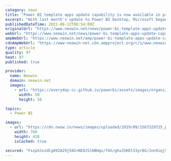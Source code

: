```yaml
---
category: news
title: "Power BI template apps update capability is now available in preview"
excerpt: "With last month's update to Power BI Desktop, Microsoft began recommending new or popular template apps that could be utilized by users with ease. In continuation with this move, while detailing ..."
publishedDateTime: 2022-06-12T06:54:00Z
originalUrl: "https://www.neowin.net/news/power-bi-template-apps-update-capability-is-now-available-in-preview/"
webUrl: "https://www.neowin.net/news/power-bi-template-apps-update-capability-is-now-available-in-preview/"
ampWebUrl: "https://www.neowin.net/amp/power-bi-template-apps-update-capability-is-now-available-in-preview/"
cdnAmpWebUrl: "https://www-neowin-net.cdn.ampproject.org/c/s/www.neowin.net/amp/power-bi-template-apps-update-capability-is-now-available-in-preview/"
type: article
quality: 97
heat: 97
published: true

provider:
  name: Neowin
  domain: neowin.net
  images:
    - url: "https://everyday-cc.github.io/powerbi/assets/images/organizations/neowin.net-50x50.jpg"
      width: 50
      height: 50

topics:
  - Power BI

images:
  - url: "https://cdn.neow.in/news/images/uploaded/2019/09/1567329725_powerbi-5_story.jpg"
    width: 760
    height: 428
    isCached: true

secured: "FszpXJvzdCg092A29j56G+NE8JSlHBHqx/fkh/ghx2SKOlS3yr8G/Jnn9iqj5xLcjB66Cm082fILaKNihCsoe7oVNUoggO0TFhxoXnWGTyZpNm/lH+x3GAfXuqw2EORFhkaHmxHbB3HtOFTzxJEpi88PDI1fc69QSI/VdwZvYSa9qcKdw3aCMXfdLoX7PA+o0qW20Nq2HMD/CFYB0tQBhmy9xfk42lzcrONKPO5FbTNhFtnW5fJkGZYCrPkLO36BB85DGY6SRWe1oFNCZBTKF1M7ZRVteRG8UWa3c7lNvnJeF27/tCvcWgseWPn0wXoHqijnmYc5c4tc9tSO7BSw8CphGk7RWZ5g6B9O7DTHWx8=;EOFAW8k/POCvvUn1TV3cWg=="
---
```


